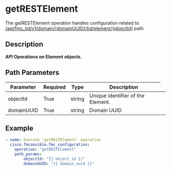 # getRESTElement

The getRESTElement operation handles configuration related to [/api/fmc_tid/v1/domain/{domainUUID}/tid/element/{objectId}](/paths//api/fmc_tid/v1/domain/{domain_uuid}/tid/element/{object_id}.md) path.&nbsp;
## Description
**API Operations on Element objects.**

## Path Parameters
| Parameter | Required | Type | Description |
| --------- | -------- | ---- | ----------- |
| objectId | True | string <td colspan=3> Unique identifier of the Element. |
| domainUUID | True | string <td colspan=3> Domain UUID |

## Example
```yaml
- name: Execute 'getRESTElement' operation
  cisco.fmcansible.fmc_configuration:
    operation: "getRESTElement"
    path_params:
        objectId: "{{ object_id }}"
        domainUUID: "{{ domain_uuid }}"

```